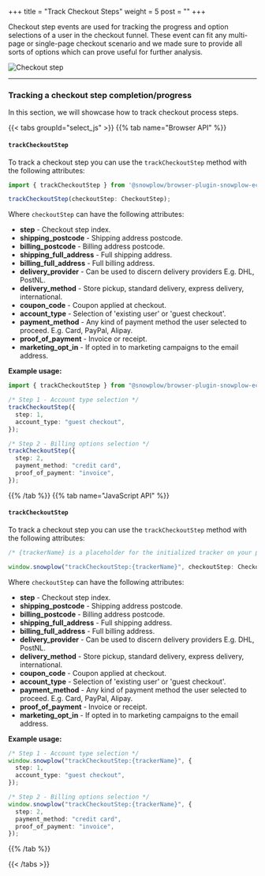 +++
title = "Track Checkout Steps"
weight = 5
post = ""
+++

Checkout step events are used for tracking the progress and option selections of a user in the checkout funnel. These event can fit any multi-page or single-page checkout scenario and we made sure to provide all sorts of options which can prove useful for further analysis.

![Checkout step](../images/checkout.png)

---

### Tracking a checkout step completion/progress

In this section, we will showcase how to track checkout process steps.

{{< tabs groupId="select_js" >}}
{{% tab name="Browser API" %}}

#### `trackCheckoutStep`

To track a checkout step you can use the `trackCheckoutStep` method with the following attributes:

```ts
import { trackCheckoutStep } from '@snowplow/browser-plugin-snowplow-ecommerce';

trackCheckoutStep(checkoutStep: CheckoutStep);
```

Where `checkoutStep` can have the following attributes:

- **step** - Checkout step index.
- **shipping_postcode** - Shipping address postcode.
- **billing_postcode** - Billing address postcode.
- **shipping_full_address** - Full shipping address.
- **billing_full_address** - Full billing address.
- **delivery_provider** - Can be used to discern delivery providers E.g. DHL, PostNL.
- **delivery_method** - Store pickup, standard delivery, express delivery, international.
- **coupon_code** - Coupon applied at checkout.
- **account_type** - Selection of 'existing user' or 'guest checkout'.
- **payment_method** - Any kind of payment method the user selected to proceed. E.g. Card, PayPal, Alipay.
- **proof_of_payment** - Invoice or receipt.
- **marketing_opt_in** - If opted in to marketing campaigns to the email address.

**Example usage:**

```ts
import { trackCheckoutStep } from "@snowplow/browser-plugin-snowplow-ecommerce";

/* Step 1 - Account type selection */
trackCheckoutStep({
  step: 1,
  account_type: "guest checkout",
});

/* Step 2 - Billing options selection */
trackCheckoutStep({
  step: 2,
  payment_method: "credit card",
  proof_of_payment: "invoice",
});
```

{{% /tab %}}
{{% tab name="JavaScript API" %}}

#### `trackCheckoutStep`

To track a checkout step you can use the `trackCheckoutStep` method with the following attributes:

```ts
/* {trackerName} is a placeholder for the initialized tracker on your page.  */

window.snowplow("trackCheckoutStep:{trackerName}", checkoutStep: CheckoutStep);
```

Where `checkoutStep` can have the following attributes:

- **step** - Checkout step index.
- **shipping_postcode** - Shipping address postcode.
- **billing_postcode** - Billing address postcode.
- **shipping_full_address** - Full shipping address.
- **billing_full_address** - Full billing address.
- **delivery_provider** - Can be used to discern delivery providers E.g. DHL, PostNL.
- **delivery_method** - Store pickup, standard delivery, express delivery, international.
- **coupon_code** - Coupon applied at checkout.
- **account_type** - Selection of 'existing user' or 'guest checkout'.
- **payment_method** - Any kind of payment method the user selected to proceed. E.g. Card, PayPal, Alipay.
- **proof_of_payment** - Invoice or receipt.
- **marketing_opt_in** - If opted in to marketing campaigns to the email address.

**Example usage:**

```ts
/* Step 1 - Account type selection */
window.snowplow("trackCheckoutStep:{trackerName}", {
  step: 1,
  account_type: "guest checkout",
});

/* Step 2 - Billing options selection */
window.snowplow("trackCheckoutStep:{trackerName}", {
  step: 2,
  payment_method: "credit card",
  proof_of_payment: "invoice",
});
```

{{% /tab %}}

{{< /tabs >}}
